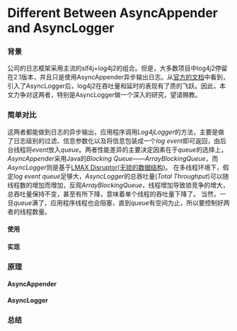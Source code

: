 # Different Between AsyncAppender and AsyncLogger
### 背景
公司的日志框架采用主流的slf4j+log4j2的组合。但是，大多数项目中log4j2停留在2.1版本，并且只是使用AsyncAppender异步输出日志。从[官方的文档](http://logging.apache.org/log4j/2.x/performance.html)中看到，引入了AsyncLogger后，log4j2在吞吐量和延时的表现有了质的飞跃。因此，本文力争对这两者，特别是AsyncLogger做一个深入的研究，望请赐教。
### 简单对比
这两者都能做到日志的异步输出，应用程序调用*Log4jLogger*的方法，主要是做了日志级别的过滤、信息参数化以及将信息包装成一个*log event*即可返回，由后台线程将*event*放入*queue*。两者性能差异的主要决定因素在于*queue*的选择上，*AsyncAppender*采用Java的*Blocking Queue*——*ArrayBlockingQueue*，而*AsyncLogger*则是基于[LMAX Disruptor(无锁的数据结构)](http://lmax-exchange.github.io/disruptor/)。
在多线程环境下，假定*log event queue*足够大，*AsyncLogger*的总吞吐量(*Total Throughput*)可以随线程数的增加而增加，反观*ArrayBlockingQueue*，线程增加导致锁竞争的增大，总吞吐量保持不变，甚至有所下降，意味着单个线程的吞吐量下降了。
当然，一旦*queue*满了，应用程序线程也会阻塞，直到*queue*有空间为止，所以要控制好两者的线程数量。
#### 使用
#### 实现
### 原理
#### AsyncAppender
#### AsyncLogger
### 总结
